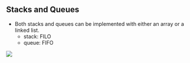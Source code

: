 ## Stacks and Queues

- Both stacks and queues can be implemented with either an array or a linked list.
	- stack: FILO
	- queue: FIFO

![](data/md/6/stack_queue.png)